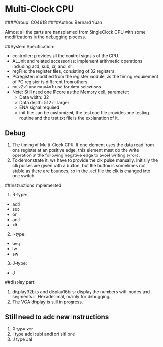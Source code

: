 # Multi-Clock CPU
####Group: CO4618
####Author: Bernard Yuan

Almost all the parts are transplanted from SingleClock CPU with some modifications in the debugging process.

##System Specification:
* controller: provides all the control signals of the CPU.
* ALUnit and related accessories: implement arithmetic operations including add, sub, or, and, slt.
* regFile: the register files, consisting of 32 registers.
* PCregister: modified from the register module, as the timing requirement of PC register is different from others.
* mux2x1 and mux4x1: use for data selections
* Note: Still need one IPcore as the Memory cell, parameter:
  * Data width: 32
  * Data depth: 512 or larger
  * ENA signal required
  * init file: can be customized, the test.coe file provides one testing routine and the test.txt file is the explanation of it.

## Debug
1. The timing of Multi-Clock CPU. If one element uses the data read from one register at an positive edge, this element must do the write operation at the following negative edge to avoid writing errors.
2. To demonstrate it, we have to provide the clk pulse manually. Initially the clk pulses are given with a button, but the button is sometimes not stable as there are bounces, so in the .ucf file the clk is changed into one switch.

##Instructions implemented:
1. R-type:
  * add
  * sub
  * or
  * and
  * slt
2. I-type:
  * beq
  * lw
  * sw
3. J-type:
  * J

##display part:
1. display32bits and display16bits: display the numbers with nodes and segments in Hexadecimal, mainly for debugging.
2. The VGA display is still in progress.

## Still need to add new instructions
1. R type
  xor
2. I type
  addi
  subi
  andi
  ori
  slti
  bne
3. J type
  Jal
